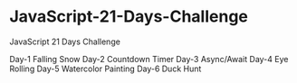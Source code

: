 # JavaScript-21-Days-Challenge
JavaScript 21 Days Challenge

Day-1 Falling Snow
Day-2 Countdown Timer
Day-3 Async/Await 
Day-4 Eye Rolling
Day-5 Watercolor Painting
Day-6 Duck Hunt
